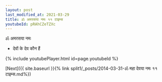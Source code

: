 ```yaml
---
layout: post
last_modified_at: 2021-03-29
title: ॐ अमरसया नमः ११ टाइम्स
youtubeId: pRAhCZeTZXc
---
```

 
 
 ॐ अमरसया नमः  
 
 -  देवों के देव कौन हैं 
 
  
 
  
 
 
 
 
 
 


{% include youtubePlayer.html id=page.youtubeId %}
 
[Next]({{ site.baseurl }}{% link  split1/_posts/2014-03-31-ॐ महा देवया नमः ११ टाइम्स.md%})
 
